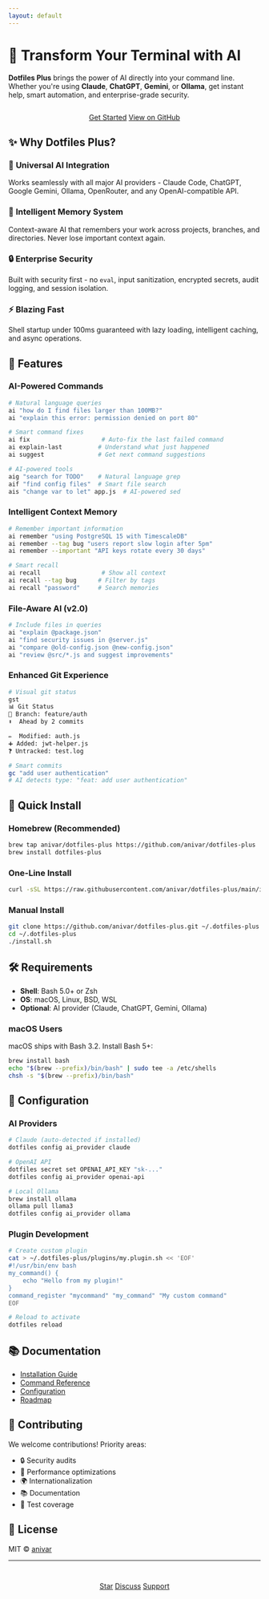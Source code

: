 ```yaml
---
layout: default
---
```


# 🚀 Transform Your Terminal with AI

**Dotfiles Plus** brings the power of AI directly into your command line. Whether you're using **Claude**, **ChatGPT**, **Gemini**, or **Ollama**, get instant help, smart automation, and enterprise-grade security.

<div style="text-align: center; margin: 2em 0;">
  <a href="#quick-install" class="btn">Get Started</a>
  <a href="https://github.com/anivar/dotfiles-plus" class="btn-secondary">View on GitHub</a>
</div>

## ✨ Why Dotfiles Plus?

### 🤖 **Universal AI Integration**
Works seamlessly with all major AI providers - Claude Code, ChatGPT, Google Gemini, Ollama, OpenRouter, and any OpenAI-compatible API.

### 🧠 **Intelligent Memory System**
Context-aware AI that remembers your work across projects, branches, and directories. Never lose important context again.

### 🔒 **Enterprise Security**
Built with security first - no `eval`, input sanitization, encrypted secrets, audit logging, and session isolation.

### ⚡ **Blazing Fast**
Shell startup under 100ms guaranteed with lazy loading, intelligent caching, and async operations.

## 🎯 Features

### AI-Powered Commands
```bash
# Natural language queries
ai "how do I find files larger than 100MB?"
ai "explain this error: permission denied on port 80"

# Smart command fixes
ai fix                    # Auto-fix the last failed command
ai explain-last          # Understand what just happened
ai suggest               # Get next command suggestions

# AI-powered tools
aig "search for TODO"    # Natural language grep
aif "find config files"  # Smart file search
ais "change var to let" app.js  # AI-powered sed
```

### Intelligent Context Memory
```bash
# Remember important information
ai remember "using PostgreSQL 15 with TimescaleDB"
ai remember --tag bug "users report slow login after 5pm"
ai remember --important "API keys rotate every 30 days"

# Smart recall
ai recall                 # Show all context
ai recall --tag bug      # Filter by tags
ai recall "password"     # Search memories
```

### File-Aware AI (v2.0)
```bash
# Include files in queries
ai "explain @package.json"
ai "find security issues in @server.js"
ai "compare @old-config.json @new-config.json"
ai "review @src/*.js and suggest improvements"
```

### Enhanced Git Experience
```bash
# Visual git status
gst
📊 Git Status
🌿 Branch: feature/auth
⬆️  Ahead by 2 commits

✏️  Modified: auth.js
➕ Added: jwt-helper.js
❓ Untracked: test.log

# Smart commits
gc "add user authentication"
# AI detects type: "feat: add user authentication"
```

## 💾 Quick Install

### Homebrew (Recommended)
```bash
brew tap anivar/dotfiles-plus https://github.com/anivar/dotfiles-plus
brew install dotfiles-plus
```

### One-Line Install
```bash
curl -sSL https://raw.githubusercontent.com/anivar/dotfiles-plus/main/install.sh | bash
```

### Manual Install
```bash
git clone https://github.com/anivar/dotfiles-plus.git ~/.dotfiles-plus
cd ~/.dotfiles-plus
./install.sh
```

## 🛠️ Requirements

- **Shell**: Bash 5.0+ or Zsh
- **OS**: macOS, Linux, BSD, WSL
- **Optional**: AI provider (Claude, ChatGPT, Gemini, Ollama)

### macOS Users
macOS ships with Bash 3.2. Install Bash 5+:
```bash
brew install bash
echo "$(brew --prefix)/bin/bash" | sudo tee -a /etc/shells
chsh -s "$(brew --prefix)/bin/bash"
```

## 🔧 Configuration

### AI Providers
```bash
# Claude (auto-detected if installed)
dotfiles config ai_provider claude

# OpenAI API
dotfiles secret set OPENAI_API_KEY "sk-..."
dotfiles config ai_provider openai-api

# Local Ollama
brew install ollama
ollama pull llama3
dotfiles config ai_provider ollama
```

### Plugin Development
```bash
# Create custom plugin
cat > ~/.dotfiles-plus/plugins/my.plugin.sh << 'EOF'
#!/usr/bin/env bash
my_command() {
    echo "Hello from my plugin!"
}
command_register "mycommand" "my_command" "My custom command"
EOF

# Reload to activate
dotfiles reload
```

## 📚 Documentation

- [Installation Guide](https://github.com/anivar/dotfiles-plus/blob/main/INSTALL.md)
- [Command Reference](https://github.com/anivar/dotfiles-plus/blob/main/COMMANDS.md)
- [Configuration](https://github.com/anivar/dotfiles-plus/blob/main/CONFIGURATION.md)
- [Roadmap](https://github.com/anivar/dotfiles-plus/blob/main/ROADMAP.md)

## 🤝 Contributing

We welcome contributions! Priority areas:
- 🔒 Security audits
- 🚀 Performance optimizations
- 🌍 Internationalization
- 📚 Documentation
- 🧪 Test coverage

## 📜 License

MIT © [anivar](https://github.com/anivar)

---

<div style="text-align: center; margin-top: 3em;">
  <a href="https://github.com/anivar/dotfiles-plus" class="github-button" data-size="large" data-show-count="true">Star</a>
  <a href="https://github.com/anivar/dotfiles-plus/discussions" class="github-button" data-size="large">Discuss</a>
  <a href="https://buymeacoffee.com/anivar" class="github-button" data-size="large">Support</a>
</div>